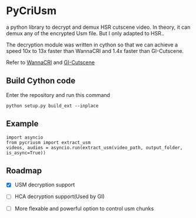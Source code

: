 # PyCriUsm
a python library to decrypt and demux HSR cutscene video. In theory, it can demux any of the encrypted Usm file. But I only adapted to HSR..

The decryption module was written in cython so that we can achieve a speed 10x to 13x faster than WannaCRI and 1.4x faster than GI-Cutscene.

Refer to [WannaCRI](https://github.com/donmai-me/WannaCRI) and [GI-Cutscene](https://github.com/ToaHartor/GI-cutscenes)

## Build Cython code

Enter the repository and run this command

```python setup.py build_ext --inplace```

## Example

```	
import asyncio
from pycriusm import extract_usm
videos, audios = asyncio.run(extract_usm(video_path, output_folder, is_async=True))
```

## Roadmap

- [x] USM decryption support
- [ ] HCA decryption support(Used by GI)
- [ ] More flexable and powerful option to control usm chunks

